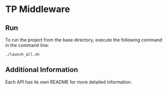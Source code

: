 # TP Middleware

## Run

To run the project from the base directory, execute the following command in the command line:
```
./launch_all.sh
```

## Additional Information

Each API has its own README for more detailed information.


